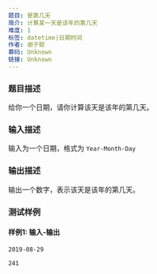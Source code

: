 ```yaml
---
题目: 是第几天
简介: 计算某一天是该年的第几天
难度: 1
标签: datetime|日期时间
作者: 谢子聪
慕码: Unknown
链接: Unknown
---
```


### 题目描述

给你一个日期，请你计算该天是该年的第几天。

### 输入描述

输入为一个日期，格式为 `Year-Month-Day`

### 输出描述

输出一个数字，表示该天是该年的第几天。

### 测试样例

#### 样例1: 输入-输出

```
2019-08-29
```

```
241
```

